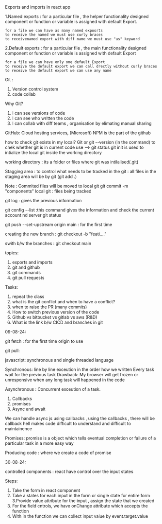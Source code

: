 


Exports and imports in react app

1.Named exports : for a particular file , the helper functionality designed component or function or variable is assigned with default Export.

    for a file we can have as many named expoorts
    to receive the named we must use curly braces
    to receivenamed export with diff name we must use "as" keyword

2.Default exports : for a particular file , the main functionality designed component or function or variable is assigned with default Export

    for a file we can have only one default Export
    to receive the default export we can call drectly without curly braces
    to receive the default export we can use any name






Git : 
1. Version control system
2. code collab

Why Git?
1. I can see versions of code
2. I can see who written the code
3. I can collab with diff teams , organisation by elimating manual sharing

GitHub: Cloud hosting services, (Microsoft)
NPM is the part of the github

how to check git exists in my local?
Git or git --version (in the command) 
to chek whether git is in current code use --> git status
git init is used to intialize the local git inside the working directory


working directory : its a folder or files where git was intilalised(.git)

Stagging area : to control what needs to be tracked in the git : all files in the staging area will be by git (git add .)

Note : Commited files will  be moved to local git
git commit -m "components"
local git : files being tracked

git log : gives the previous information

git config --list :this command gives the information and check the current account nd server git status

git push --set-upstream origin main : for the first time

creating the new branch : git checkout -b "feati...."

swith b/w the branches : git checkout main


topics:
1. exports and imports
2. git and github
3. git commands
4. git pull requests

Tasks: 
1. repeat the class
2. what is the git conflict and when to have a conflict?
3. when to raise the PR (many commits)
4. How to switch previous version of the code
5. Github vs bitbucket vs gitlab vs aws (R&D)
6. What is the link b/w CICD and branches in git

09-08-24:

git fetch : for the first time origin to use

git pull: 


javascript: synchronous and single threaded language

Synchronous: line by line exceution in the order how we written
Every task wait for the previous task
Drawback: My browser will get frozen or unresponsive when any long task will happened in the code

Asynchronous : Concurrent exceution of a task.
1. Callbacks
2. promises
3. Async and await 


We can handle async js using callbacks , using the callbacks , there will be callback hell makes code difficult to understand and difficult to maintainence

Promises:  promise is a object which tells eventual completion or failure of a particular task in a more easy way

Producing code : where we create a code of promise




30-08-24:

controlled components : react have control over the input states 

Steps:

1. Take the form in react component
2. Take a states for each input in the form or single state for entire form 
3.Provide value attribute for the input , assign the state that we created
4. For the field cntrols, we have onChange attribute which accepts the function
5. With in the function we can collect input value by event.target.value
